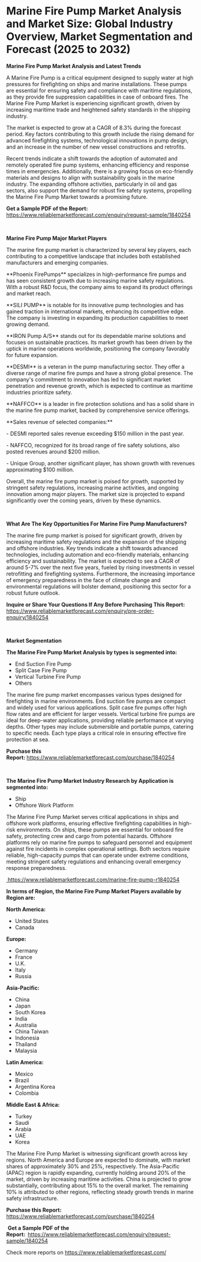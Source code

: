 <p><h1>Marine Fire Pump Market Analysis and Market Size: Global Industry Overview, Market Segmentation and Forecast (2025 to 2032)</h1></p><p><strong>Marine Fire Pump Market Analysis and Latest Trends</strong></p>
<p><p>A Marine Fire Pump is a critical equipment designed to supply water at high pressures for firefighting on ships and marine installations. These pumps are essential for ensuring safety and compliance with maritime regulations, as they provide fire suppression capabilities in case of onboard fires. The Marine Fire Pump Market is experiencing significant growth, driven by increasing maritime trade and heightened safety standards in the shipping industry. </p><p>The market is expected to grow at a CAGR of 8.3% during the forecast period. Key factors contributing to this growth include the rising demand for advanced firefighting systems, technological innovations in pump design, and an increase in the number of new vessel constructions and retrofits. </p><p>Recent trends indicate a shift towards the adoption of automated and remotely operated fire pump systems, enhancing efficiency and response times in emergencies. Additionally, there is a growing focus on eco-friendly materials and designs to align with sustainability goals in the marine industry. The expanding offshore activities, particularly in oil and gas sectors, also support the demand for robust fire safety systems, propelling the Marine Fire Pump Market towards a promising future.</p></p>
<p><strong>Get a Sample PDF of the Report:&nbsp;</strong> <a href="https://www.reliablemarketforecast.com/enquiry/request-sample/1840254?utm_campaign=3357&utm_medium=2&utm_source=Github&utm_content=ia&utm_term=11042025&utm_id=marine-fire-pump">https://www.reliablemarketforecast.com/enquiry/request-sample/1840254</a></p>
<p>&nbsp;</p>
<p><strong>Marine Fire Pump Major Market Players</strong></p>
<p><p>The marine fire pump market is characterized by several key players, each contributing to a competitive landscape that includes both established manufacturers and emerging companies.</p><p>**Phoenix FirePumps** specializes in high-performance fire pumps and has seen consistent growth due to increasing marine safety regulations. With a robust R&D focus, the company aims to expand its product offerings and market reach.</p><p>**SILI PUMP** is notable for its innovative pump technologies and has gained traction in international markets, enhancing its competitive edge. The company is investing in expanding its production capabilities to meet growing demand.</p><p>**IRON Pump A/S** stands out for its dependable marine solutions and focuses on sustainable practices. Its market growth has been driven by the uptick in marine operations worldwide, positioning the company favorably for future expansion.</p><p>**DESMI** is a veteran in the pump manufacturing sector. They offer a diverse range of marine fire pumps and have a strong global presence. The company's commitment to innovation has led to significant market penetration and revenue growth, which is expected to continue as maritime industries prioritize safety.</p><p>**NAFFCO** is a leader in fire protection solutions and has a solid share in the marine fire pump market, backed by comprehensive service offerings.</p><p>**Sales revenue of selected companies:**</p><p>- DESMI reported sales revenue exceeding $150 million in the past year.</p><p>- NAFFCO, recognized for its broad range of fire safety solutions, also posted revenues around $200 million.</p><p>- Unique Group, another significant player, has shown growth with revenues approximating $100 million.</p><p>Overall, the marine fire pump market is poised for growth, supported by stringent safety regulations, increasing marine activities, and ongoing innovation among major players. The market size is projected to expand significantly over the coming years, driven by these dynamics.</p></p>
<p>&nbsp;</p>
<p><strong>What Are The Key Opportunities For Marine Fire Pump Manufacturers?</strong></p>
<p><p>The marine fire pump market is poised for significant growth, driven by increasing maritime safety regulations and the expansion of the shipping and offshore industries. Key trends indicate a shift towards advanced technologies, including automation and eco-friendly materials, enhancing efficiency and sustainability. The market is expected to see a CAGR of around 5-7% over the next five years, fueled by rising investments in vessel retrofitting and firefighting systems. Furthermore, the increasing importance of emergency preparedness in the face of climate change and environmental regulations will bolster demand, positioning this sector for a robust future outlook.</p></p>
<p><strong>Inquire or Share Your Questions If Any Before Purchasing This Report:</strong> <a href="https://www.reliablemarketforecast.com/enquiry/pre-order-enquiry/1840254?utm_campaign=3357&utm_medium=2&utm_source=Github&utm_content=ia&utm_term=11042025&utm_id=marine-fire-pump">https://www.reliablemarketforecast.com/enquiry/pre-order-enquiry/1840254</a></p>
<p>&nbsp;</p>
<p><strong>Market Segmentation</strong></p>
<p><strong>The Marine Fire Pump Market Analysis by types is segmented into:</strong></p>
<p><ul><li>End Suction Fire Pump</li><li>Split Case Fire Pump</li><li>Vertical Turbine Fire Pump</li><li>Others</li></ul></p>
<p><p>The marine fire pump market encompasses various types designed for firefighting in marine environments. End suction fire pumps are compact and widely used for various applications. Split case fire pumps offer high flow rates and are efficient for larger vessels. Vertical turbine fire pumps are ideal for deep-water applications, providing reliable performance at varying depths. Other types may include submersible and portable pumps, catering to specific needs. Each type plays a critical role in ensuring effective fire protection at sea.</p></p>
<p><strong>Purchase this Report:&nbsp;</strong><a href="https://www.reliablemarketforecast.com/purchase/1840254?utm_campaign=3357&utm_medium=2&utm_source=Github&utm_content=ia&utm_term=11042025&utm_id=marine-fire-pump">https://www.reliablemarketforecast.com/purchase/1840254</a></p>
<p>&nbsp;</p>
<p><strong>The Marine Fire Pump Market Industry Research by Application is segmented into:</strong></p>
<p><ul><li>Ship</li><li>Offshore Work Platform</li></ul></p>
<p><p>The Marine Fire Pump Market serves critical applications in ships and offshore work platforms, ensuring effective firefighting capabilities in high-risk environments. On ships, these pumps are essential for onboard fire safety, protecting crew and cargo from potential hazards. Offshore platforms rely on marine fire pumps to safeguard personnel and equipment against fire incidents in complex operational settings. Both sectors require reliable, high-capacity pumps that can operate under extreme conditions, meeting stringent safety regulations and enhancing overall emergency response preparedness.</p></p>
<p><a href="https://www.reliablemarketforecast.com/marine-fire-pump-r1840254?utm_campaign=3357&utm_medium=2&utm_source=Github&utm_content=ia&utm_term=11042025&utm_id=marine-fire-pump">&nbsp;https://www.reliablemarketforecast.com/marine-fire-pump-r1840254</a></p>
<p><strong>In terms of Region, the Marine Fire Pump Market Players available by Region are:</strong></p>
<p>
    <p> <strong> North America: </strong>
        <ul>
            <li>United States</li>
            <li>Canada</li>
        </ul>
        </p> 
    <p> <strong> Europe: </strong>
        <ul>
            <li>Germany</li>
            <li>France</li>
            <li>U.K.</li>
            <li>Italy</li>
            <li>Russia</li>
        </ul>
        </p> 
    <p> <strong> Asia-Pacific: </strong>
        <ul>
            <li>China</li>
            <li>Japan</li>
            <li>South Korea</li>
            <li>India</li>
            <li>Australia</li>
            <li>China Taiwan</li>
            <li>Indonesia</li>
            <li>Thailand</li>
            <li>Malaysia</li>
        </ul>
        </p> 
    <p> <strong> Latin America: </strong>
        <ul>
            <li>Mexico</li>
            <li>Brazil</li>
            <li>Argentina Korea</li>
            <li>Colombia</li>
        </ul>
        </p> 
    <p> <strong> Middle East & Africa: </strong>
        <ul>
            <li>Turkey</li>
            <li>Saudi</li>
            <li>Arabia</li>
            <li>UAE</li>
            <li>Korea</li>
        </ul>
    </p>
    </p>
<p><p>The Marine Fire Pump Market is witnessing significant growth across key regions. North America and Europe are expected to dominate, with market shares of approximately 30% and 25%, respectively. The Asia-Pacific (APAC) region is rapidly expanding, currently holding around 20% of the market, driven by increasing maritime activities. China is projected to grow substantially, contributing about 15% to the overall market. The remaining 10% is attributed to other regions, reflecting steady growth trends in marine safety infrastructure.</p></p>
<p><strong>Purchase this Report: </strong><a href="https://www.reliablemarketforecast.com/purchase/1840254?utm_campaign=3357&utm_medium=2&utm_source=Github&utm_content=ia&utm_term=11042025&utm_id=marine-fire-pump">https://www.reliablemarketforecast.com/purchase/1840254</a></p>
<p>&nbsp;<strong>Get a Sample PDF of the Report:&nbsp;&nbsp;</strong><a href="https://www.reliablemarketforecast.com/enquiry/request-sample/1840254?utm_campaign=3357&utm_medium=2&utm_source=Github&utm_content=ia&utm_term=11042025&utm_id=marine-fire-pump">https://www.reliablemarketforecast.com/enquiry/request-sample/1840254</a></p>
<p><strong></strong></p>
<p>Check more reports on <a href="https://www.reliablemarketforecast.com/?utm_campaign=3357&utm_medium=2&utm_source=Github&utm_content=ia&utm_term=11042025&utm_id=marine-fire-pump">https://www.reliablemarketforecast.com/</a></p>